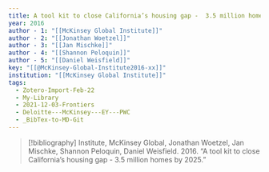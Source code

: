 ```yaml
---
title: A tool kit to close California’s housing gap -  3.5 million homes by 2025
year: 2016
author - 1: "[[McKinsey Global Institute]]"
author - 2: "[[Jonathan Woetzel]]"
author - 3: "[[Jan Mischke]]"
author - 4: "[[Shannon Peloquin]]"
author - 5: "[[Daniel Weisfield]]"
key: "[[@McKinsey-Global-Institute2016-xx]]"
institution: "[[McKinsey Global Institute]]"
tags:
  - Zotero-Import-Feb-22
  - My-Library
  - 2021-12-03-Frontiers
  - Deloitte---McKinsey---EY---PWC
  - _BibTex-to-MD-Git
---
```


> [!bibliography]
> Institute, McKinsey Global, Jonathan Woetzel, Jan Mischke, Shannon Peloquin, Daniel Weisfield. 2016. “A tool kit to close California’s housing gap -  3.5 million homes by 2025.”